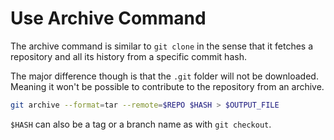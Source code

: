 # Use Archive Command
The archive command is similar to `git clone` in the sense that it fetches
a repository and all its history from a specific commit hash.

The major difference though is that the `.git` folder will not be downloaded.
Meaning it won't be possible to contribute to the repository from an archive.

``` sh
git archive --format=tar --remote=$REPO $HASH > $OUTPUT_FILE
```

`$HASH` can also be a tag or a branch name as with `git checkout`.
